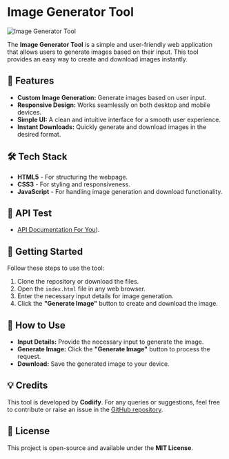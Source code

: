 # Image Generator Tool  

![Image Generator Tool](https://i.ibb.co/3yR7DXFk/IMG-20250209-005722-509.jpg)  

The **Image Generator Tool** is a simple and user-friendly web application that allows users to generate images based on their input. This tool provides an easy way to create and download images instantly.  

## 🚀 Features  
- **Custom Image Generation:** Generate images based on user input.  
- **Responsive Design:** Works seamlessly on both desktop and mobile devices.  
- **Simple UI:** A clean and intuitive interface for a smooth user experience.  
- **Instant Downloads:** Quickly generate and download images in the desired format.  

## 🛠 Tech Stack  
- **HTML5** - For structuring the webpage.  
- **CSS3** - For styling and responsiveness.  
- **JavaScript** - For handling image generation and download functionality.  

## 🙂 API Test
- [API Documentation For You](https://www.codiify.us.kg/p/image-generator-api.html)).  

## 🔧 Getting Started  
Follow these steps to use the tool:  
1. Clone the repository or download the files.  
2. Open the `index.html` file in any web browser.  
3. Enter the necessary input details for image generation.  
4. Click the **"Generate Image"** button to create and download the image.  

## 📌 How to Use  
- **Input Details:** Provide the necessary input to generate the image.  
- **Generate Image:** Click the **"Generate Image"** button to process the request.  
- **Download:** Save the generated image to your device.  

## 💡 Credits  
This tool is developed by **Codiify**. For any queries or suggestions, feel free to contribute or raise an issue in the [GitHub repository](https://github.com/codiify-pro/Image-Generator).  

## 📜 License  
This project is open-source and available under the **MIT License**.
